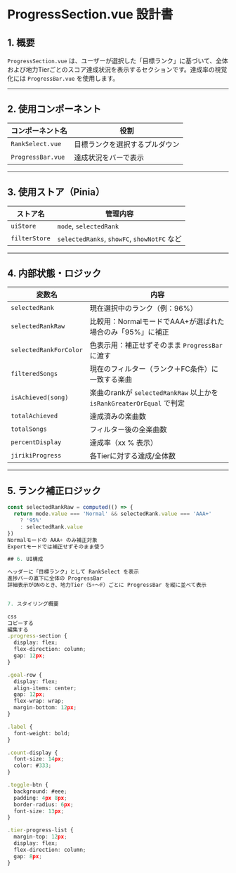 # ProgressSection.vue 設計書

## 1. 概要

`ProgressSection.vue` は、ユーザーが選択した「目標ランク」に基づいて、全体および地力Tierごとのスコア達成状況を表示するセクションです。達成率の視覚化には `ProgressBar.vue` を使用します。

---

## 2. 使用コンポーネント

| コンポーネント名       | 役割                           |
|------------------------|--------------------------------|
| `RankSelect.vue`       | 目標ランクを選択するプルダウン |
| `ProgressBar.vue`      | 達成状況をバーで表示           |

---

## 3. 使用ストア（Pinia）

| ストア名       | 管理内容                       |
|----------------|------------------------------|
| `uiStore`      | `mode`, `selectedRank`        |
| `filterStore`  | `selectedRanks`, `showFC`, `showNotFC` など |

---

## 4. 内部状態・ロジック

| 変数名               | 内容                                                                 |
|----------------------|----------------------------------------------------------------------|
| `selectedRank`        | 現在選択中のランク（例：96%）                                        |
| `selectedRankRaw`     | 比較用：NormalモードでAAA+が選ばれた場合のみ「95%」に補正           |
| `selectedRankForColor`| 色表示用：補正せずそのまま `ProgressBar` に渡す                     |
| `filteredSongs`       | 現在のフィルター（ランク＋FC条件）に一致する楽曲                     |
| `isAchieved(song)`    | 楽曲のrankが `selectedRankRaw` 以上かを `isRankGreaterOrEqual` で判定 |
| `totalAchieved`       | 達成済みの楽曲数                                                    |
| `totalSongs`          | フィルター後の全楽曲数                                               |
| `percentDisplay`      | 達成率（xx % 表示）                                                 |
| `jirikiProgress`      | 各Tierに対する達成/全体数                                            |

---

## 5. ランク補正ロジック

```ts
const selectedRankRaw = computed(() => {
  return mode.value === 'Normal' && selectedRank.value === 'AAA+'
    ? '95%'
    : selectedRank.value
})
Normalモードの AAA+ のみ補正対象
Expertモードでは補正せずそのまま使う

## 6. UI構成

ヘッダーに「目標ランク」として RankSelect を表示
進捗バーの直下に全体の ProgressBar
詳細表示がONのとき、地力Tier（S+〜F）ごとに ProgressBar を縦に並べて表示


7. スタイリング概要

css
コピーする
編集する
.progress-section {
  display: flex;
  flex-direction: column;
  gap: 12px;
}

.goal-row {
  display: flex;
  align-items: center;
  gap: 12px;
  flex-wrap: wrap;
  margin-bottom: 12px;
}

.label {
  font-weight: bold;
}

.count-display {
  font-size: 14px;
  color: #333;
}

.toggle-btn {
  background: #eee;
  padding: 4px 8px;
  border-radius: 6px;
  font-size: 13px;
}

.tier-progress-list {
  margin-top: 12px;
  display: flex;
  flex-direction: column;
  gap: 8px;
}

